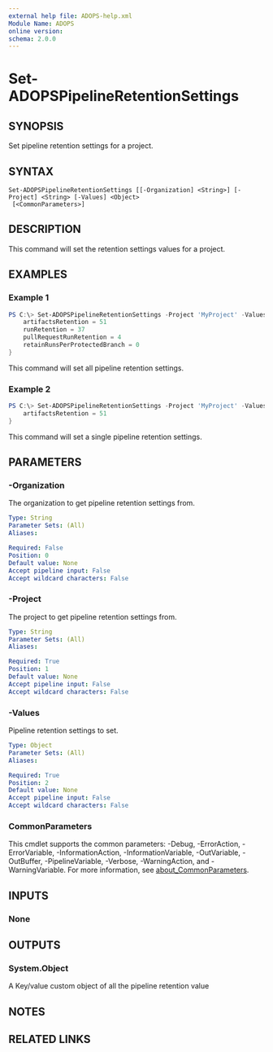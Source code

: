 ```yaml
---
external help file: ADOPS-help.xml
Module Name: ADOPS
online version:
schema: 2.0.0
---
```


# Set-ADOPSPipelineRetentionSettings

## SYNOPSIS

Set pipeline retention settings for a project.

## SYNTAX

```
Set-ADOPSPipelineRetentionSettings [[-Organization] <String>] [-Project] <String> [-Values] <Object>
 [<CommonParameters>]
```

## DESCRIPTION

This command will set the retention settings values for a project.

## EXAMPLES

### Example 1

```powershell
PS C:\> Set-ADOPSPipelineRetentionSettings -Project 'MyProject' -Values @{
    artifactsRetention = 51
    runRetention = 37
    pullRequestRunRetention = 4
    retainRunsPerProtectedBranch = 0
}
```

This command will set all pipeline retention settings.

### Example 2

```powershell
PS C:\> Set-ADOPSPipelineRetentionSettings -Project 'MyProject' -Values @{
    artifactsRetention = 51
}
```

This command will set a single pipeline retention settings.

## PARAMETERS

### -Organization

The organization to get pipeline retention settings from.

```yaml
Type: String
Parameter Sets: (All)
Aliases:

Required: False
Position: 0
Default value: None
Accept pipeline input: False
Accept wildcard characters: False
```

### -Project

The project to get pipeline retention settings from.

```yaml
Type: String
Parameter Sets: (All)
Aliases:

Required: True
Position: 1
Default value: None
Accept pipeline input: False
Accept wildcard characters: False
```

### -Values

Pipeline retention settings to set.

```yaml
Type: Object
Parameter Sets: (All)
Aliases:

Required: True
Position: 2
Default value: None
Accept pipeline input: False
Accept wildcard characters: False
```

### CommonParameters

This cmdlet supports the common parameters: -Debug, -ErrorAction, -ErrorVariable, -InformationAction, -InformationVariable, -OutVariable, -OutBuffer, -PipelineVariable, -Verbose, -WarningAction, and -WarningVariable. For more information, see [about_CommonParameters](http://go.microsoft.com/fwlink/?LinkID=113216).

## INPUTS

### None

## OUTPUTS

### System.Object

A Key/value custom object of all the pipeline retention value

## NOTES

## RELATED LINKS
